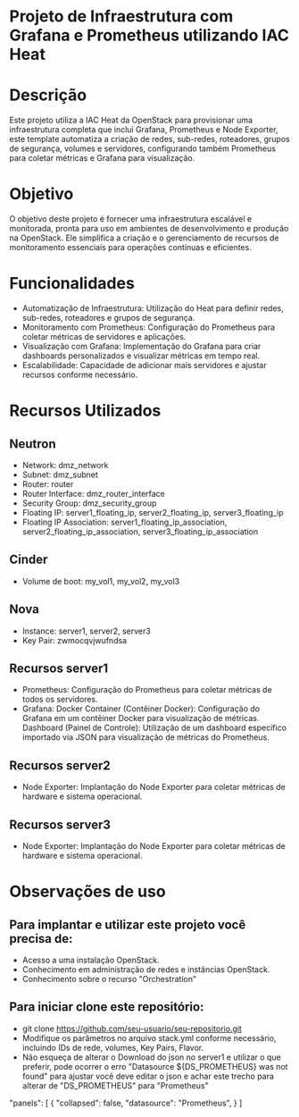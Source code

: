 # Projeto de Infraestrutura com Grafana e Prometheus utilizando IAC Heat

# Descrição
Este projeto utiliza a IAC Heat da OpenStack para provisionar uma infraestrutura completa que inclui Grafana, Prometheus e Node Exporter, este template automatiza a criação de redes, sub-redes, roteadores, grupos de segurança, volumes e servidores, configurando também Prometheus para coletar métricas e Grafana para visualização.

# Objetivo
O objetivo deste projeto é fornecer uma infraestrutura escalável e monitorada, pronta para uso em ambientes de desenvolvimento e produção na OpenStack. Ele simplifica a criação e o gerenciamento de recursos de monitoramento essenciais para operações contínuas e eficientes.

# Funcionalidades
- Automatização de Infraestrutura: Utilização do Heat para definir redes, sub-redes, roteadores e grupos de segurança.
- Monitoramento com Prometheus: Configuração do Prometheus para coletar métricas de servidores e aplicações.
- Visualização com Grafana: Implementação do Grafana para criar dashboards personalizados e visualizar métricas em tempo real.
- Escalabilidade: Capacidade de adicionar mais servidores e ajustar recursos conforme necessário.

# Recursos Utilizados
## Neutron
- Network: dmz_network
- Subnet: dmz_subnet
- Router: router
- Router Interface: dmz_router_interface
- Security Group: dmz_security_group
- Floating IP: server1_floating_ip, server2_floating_ip, server3_floating_ip
- Floating IP Association: server1_floating_ip_association, server2_floating_ip_association, server3_floating_ip_association
## Cinder
- Volume de boot: my_vol1, my_vol2, my_vol3
## Nova
- Instance: server1, server2, server3
- Key Pair: zwmocqvjwufndsa
## Recursos server1
- Prometheus: Configuração do Prometheus para coletar métricas de todos os servidores.
- Grafana:
          Docker Container (Contêiner Docker): Configuração do Grafana em um contêiner Docker para visualização de métricas.
          Dashboard (Painel de Controle): Utilização de um dashboard específico importado via JSON para visualização de métricas do Prometheus.
## Recursos server2
- Node Exporter: Implantação do Node Exporter para coletar métricas de hardware e sistema operacional.
## Recursos server3
- Node Exporter: Implantação do Node Exporter para coletar métricas de hardware e sistema operacional.

# Observações de uso
## Para implantar e utilizar este projeto você precisa de:
- Acesso a uma instalação OpenStack.
- Conhecimento em administração de redes e instâncias OpenStack.
- Conhecimento sobre o recurso "Orchestration"
  
## Para iniciar clone este repositório:
- git clone https://github.com/seu-usuario/seu-repositorio.git
- Modifique os parâmetros no arquivo stack.yml conforme necessário, incluindo IDs de rede, volumes, Key Pairs, Flavor.
- Não esqueça de alterar o Download do json no server1 e utilizar o que preferir, pode ocorrer o erro "Datasource ${DS_PROMETHEUS} was not found" para ajustar você deve editar o json e achar este trecho para alterar de "DS_PROMETHEUS" para "Prometheus"

"panels": [
    {
      "collapsed": false,
      "datasource": "Prometheus",
    }
]





